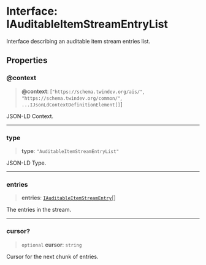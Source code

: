 # Interface: IAuditableItemStreamEntryList

Interface describing an auditable item stream entries list.

## Properties

### @context

> **@context**: \[`"https://schema.twindev.org/ais/"`, `"https://schema.twindev.org/common/"`, `...IJsonLdContextDefinitionElement[]`\]

JSON-LD Context.

***

### type

> **type**: `"AuditableItemStreamEntryList"`

JSON-LD Type.

***

### entries

> **entries**: [`IAuditableItemStreamEntry`](IAuditableItemStreamEntry.md)[]

The entries in the stream.

***

### cursor?

> `optional` **cursor**: `string`

Cursor for the next chunk of entries.
